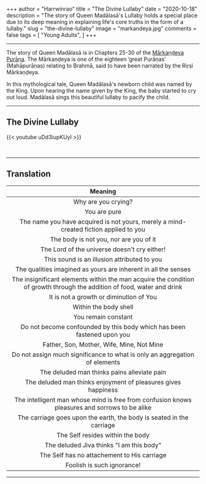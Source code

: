 +++
author = "Harrwinrao"
title = "The Divine Lullaby"
date = "2020-10-18"
description = "The story of Queen Madālasā's Lullaby holds a special place due to its deep meaning in explaining life's core truths in the form of a lullaby."
slug = "the-divine-lullaby"
image = "markandeya.jpg"
comments = false
tags = [
    "Young Adults",
]
+++

---

The story of Queen Madālasā is in Chapters 25-30 of the [Mārkaṇḍeya Purāṇa](https://practicalphilosophy.org.au/extras/mada-lasa/). The Mārkaṇḍeya is one of the eighteen ‘great Purāṇas’ (Mahāpurāṇas) relating to Brahmā, said to have been narrated by the Riṛṣi Mārkaṇḍeya.

In this mythological tale, Queen Madālasā's newborn child was named by the King. Upon hearing the name given by the King, the baby started to cry out loud. Madālasā sings this beautiful lullaby to pacify the child.

---

## The Divine Lullaby

{{< youtube uDd3iupKUyI >}}

<br>

---

## Translation

| Meaning   |
| :----:  |
| Why are you crying? |
| You are pure |
| The name you have acquired is not yours, merely a mind-created fiction applied to you |
| The body is not you, nor are you of it |
| The Lord of the universe doesn't cry either! |
| This sound is an illusion attributed to you |
| The qualities imagined as yours are inherent in all the senses |
| The insignificant elements within the man acquire the condition of growth through the addition of food, water and drink |
| It is not a growth or diminution of You |
| Within the body shell |
| You remain constant |
| Do not become confounded by this body which has been fastened upon you |
| Father, Son, Mother, Wife, Mine, Not Mine |
| Do not assign much significance to what is only an aggregation of elements |
| The deluded man thinks pains alleviate pain |
| The deluded man thinks enjoyment of pleasures gives happiness |
| The intelligent man whose mind is free from confusion knows pleasures and sorrows to be alike |
| The carriage goes upon the earth, the body is seated in the carriage |
| The Self resides within the body |
| The deluded Jiva thinks "I am this body" |
| The Self has no attachement to His carriage |
| Foolish is such ignorance! |

---
